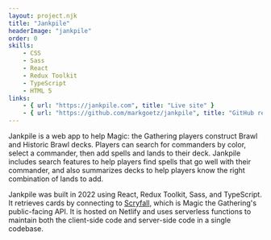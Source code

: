 ```yaml
---
layout: project.njk
title: "Jankpile"
headerImage: "jankpile"
order: 0
skills:
    - CSS
    - Sass
    - React
    - Redux Toolkit
    - TypeScript
    - HTML 5
links:
    - { url: "https://jankpile.com", title: "Live site" }
    - { url: "https://github.com/markgoetz/jankpile", title: "GitHub repository" }
---
```


Jankpile is a web app to help Magic: the Gathering players construct Brawl and Historic Brawl decks.  Players can search for commanders by color, select a commander, then add spells and lands to their deck.  Jankpile includes search features to help players find spells that go well with their commander, and also summarizes decks to help players know the right combination of lands to add.

Jankpile was built in 2022 using React, Redux Toolkit, Sass, and TypeScript.  It retrieves cards by connecting to [Scryfall](https://scryfall.com/docs/api), which is Magic the Gathering's public-facing API.  It is hosted on Netlify and uses serverless functions to maintain both the client-side code and server-side code in a single codebase.
